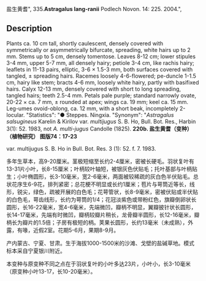 盐生黄耆",
335.**Astragalus lang-ranii** Podlech Novon. 14: 225. 2004.",

## Description
Plants ca. 10 cm tall, shortly caulescent, densely covered with symmetrically or asymmetrically bifurcate, spreading, white hairs up to 2 mm. Stems up to 5 cm, densely tomentose. Leaves 8-12 cm; lower stipules 3-4 mm, upper 5-7 mm, all densely hairy; petiole 3-4 cm, like rachis hairy; leaflets in 11-13 pairs, elliptic, 3-6 × 1.5-3 mm, both surfaces covered with tangled, ± spreading hairs. Racemes loosely 4-6-flowered; pe-duncle 1-1.5 cm, hairy like stem; bracts 4-6 mm, loosely white hairy, partly with basifixed hairs. Calyx 12-13 mm, densely covered with short to long spreading, tangled hairs; teeth 2.5-4 mm. Petals pale purple; standard narrowly ovate, 20-22 × ca. 7 mm, ± rounded at apex; wings ca. 19 mm; keel ca. 15 mm. Leg-umes ovoid-oblong, ca. 12 mm, with a short beak, incompletely 2-locular.
  "Statistics": "● Steppes. Ningxia.
  "Synonym": "*Astragalus salsugineus* Karelin &amp; Kirilov var. *multijugus* S. B. Ho, Bull. Bot. Res., Harbin 3(1): 52. 1983, not *A. multi-jugus* Candolle (1825).
**220b. 盐生黄耆（变种）（植物研究） 图版74：17-23**

var. multijugus S. B. Ho in Bull. Bot. Res. 3 (1): 52. f. 7. 1983.

多年生草本，高9-20厘米。茎极短缩至长约2-4厘米，密被长硬毛。羽状复叶有13-31片小叶，长8-15厘米；叶柄较叶轴短，被银灰色伏贴毛；托叶基部与叶柄贴生；小叶椭圆形，长3-10毫米，宽2-6毫米，两面被较稀疏的灰白色半伏贴毛。总状花序生6-9花，排列紧密；总花梗不明显或长约1厘米；苞片与萼筒近等长，线形，锐尖，绿色，疏被开展的白色毛；花萼管状，长8-9毫米，密被伏贴或半伏贴的白色毛，萼齿线形，长约为萼筒的1/4；花冠淡紫色或带粉红色，旗瓣倒卵状长圆形，长16-22毫米，宽4-6毫米，先端微凹，瓣柄不明显，翼瓣披针状长圆形，长14-17毫米，先端有时微凹，瓣柄较瓣片稍长，龙骨瓣半圆形，长12-16毫米，瓣柄长为瓣片的1.5倍；子房有极短的柄。荚果长圆形，长约13毫米（未成熟），外露，有喙，近假2室。花期5-6月，果期8-9月。

产内蒙古、宁夏、甘肃。生于海拔1000-1500米的沙滩、戈壁的盐碱草地。模式标本采自宁夏银川附近。

本变种与原变种不同之点在于羽状复叶的小叶多达23片，小叶小，长3-10毫米（原变种小叶13-17，长10-20毫米）。

